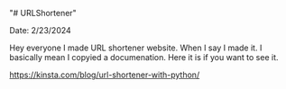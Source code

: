 "# URLShortener" 

Date: 2/23/2024

Hey everyone I made URL shortener website. When I say I made it. I basically mean I copyied a documenation. Here it is if you want to see it.


https://kinsta.com/blog/url-shortener-with-python/
